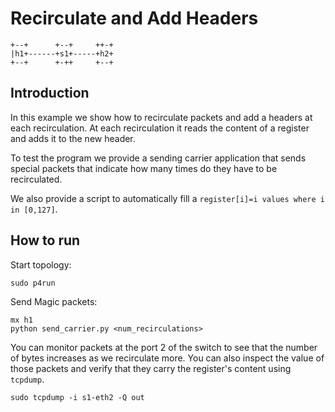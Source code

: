 # Recirculate and Add Headers


```
+--+      +--+     ++-+
|h1+------+s1+-----+h2+
+--+      +-++     +--+

```

## Introduction

In this example we show how to recirculate packets and add a headers at
each recirculation. At each recirculation it reads the content of a register
and adds it to the new header.

To test the program we provide a sending carrier application that sends
special packets that indicate how many times do they have to be recirculated.

We also provide a script to automatically fill a `register[i]=i values where
i in [0,127]`.


## How to run

Start topology:
```
sudo p4run
```

Send Magic packets:
```
mx h1
python send_carrier.py <num_recirculations>
```

You can monitor packets at the port 2 of the switch to see that
the number of bytes increases as we recirculate more. You can also inspect
the value of those packets and verify that they carry the register's content
using `tcpdump`.
```
sudo tcpdump -i s1-eth2 -Q out
```
